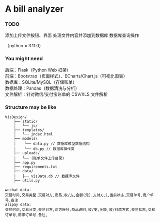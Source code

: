 # A bill analyzer


### TODO
添加上传文件按钮、界面
处理文件内容并添加到数据库
数据库查询操作



（python = 3.11.0）

### You might need

后端：Flask（Python Web 框架）  
前端：Bootstrap（页面样式）、ECharts/Chart.js（可视化图表）  
数据库：SQLite/MySQL（存储账单）  
数据处理：Pandas（数据清洗与分析）  
文件解析：针对微信/支付宝账单的 CSV/XLS 文件解析

### Structure may be like

```
VisDesign/
    ├── static/
    │   └── js/
    ├── templates/
    │   └── index.html
    ├── models\
    │    └── data.py // 数据库模型数据结构
    │    └── db.py // 数据库操作类
    ├── uploads/
    │   └── (账单文件上传目录)
    ├── app.py
    ├── requirements.txt
    ├── data/
    │   ├── visData.db // 数据库文件
    ├── utils.py
```


```
wechat data：
交易时间,交易类型,交易对方,商品,收/支,金额(元),支付方式,当前状态,交易单号,商户单号,备注
alipay data:
交易时间,交易分类,交易对方,对方账号,商品说明,收/支,金额,收/付款方式,交易状态,交易订单号,商家订单号,备注,
```